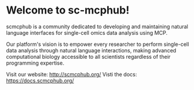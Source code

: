 # Welcome to sc-mcphub!

scmcphub is a community dedicated to developing and maintaining natural language interfaces for single-cell omics data analysis using MCP. 

Our platform's vision is to empower every researcher to perform single-cell data analysis through natural language interactions, making advanced computational biology accessible to all scientists regardless of their programming expertise.

Visit our website: http://scmcphub.org/
Visti the docs: https://docs.scmcphub.org/

